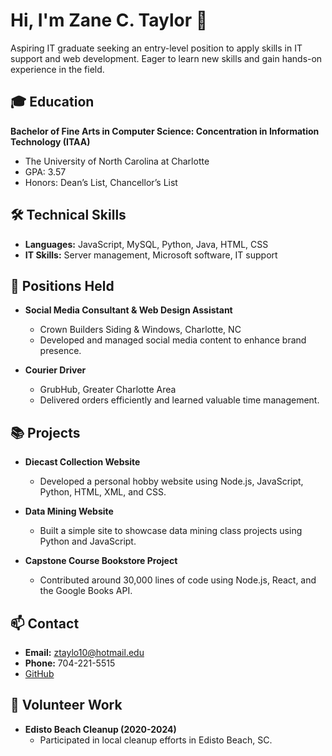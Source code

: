    # Hi, I'm Zane C. Taylor 👋

   Aspiring IT graduate seeking an entry-level position to apply skills in IT support and web development. Eager to learn new skills and gain hands-on experience in the field.

   ## 🎓 Education

   **Bachelor of Fine Arts in Computer Science: Concentration in Information Technology (ITAA)**
   - The University of North Carolina at Charlotte
   - GPA: 3.57
   - Honors: Dean’s List, Chancellor’s List

   ## 🛠 Technical Skills

   - **Languages:** JavaScript, MySQL, Python, Java, HTML, CSS
   - **IT Skills:** Server management, Microsoft software, IT support

   ## 💼 Positions Held

   - **Social Media Consultant & Web Design Assistant**
     - Crown Builders Siding & Windows, Charlotte, NC
     - Developed and managed social media content to enhance brand presence.

   - **Courier Driver**
     - GrubHub, Greater Charlotte Area
     - Delivered orders efficiently and learned valuable time management.

   ## 📚 Projects

   - **Diecast Collection Website**
     - Developed a personal hobby website using Node.js, JavaScript, Python, HTML, XML, and CSS.

   - **Data Mining Website**
     - Built a simple site to showcase data mining class projects using Python and JavaScript.

   - **Capstone Course Bookstore Project**
     - Contributed around 30,000 lines of code using Node.js, React, and the Google Books API.

   ## 📫 Contact

   - **Email:** ztaylo10@hotmail.edu
   - **Phone:** 704-221-5515
   - [GitHub](https://github.com/z-taylo10)

   ## 🌟 Volunteer Work

   - **Edisto Beach Cleanup (2020-2024)**
     - Participated in local cleanup efforts in Edisto Beach, SC.
